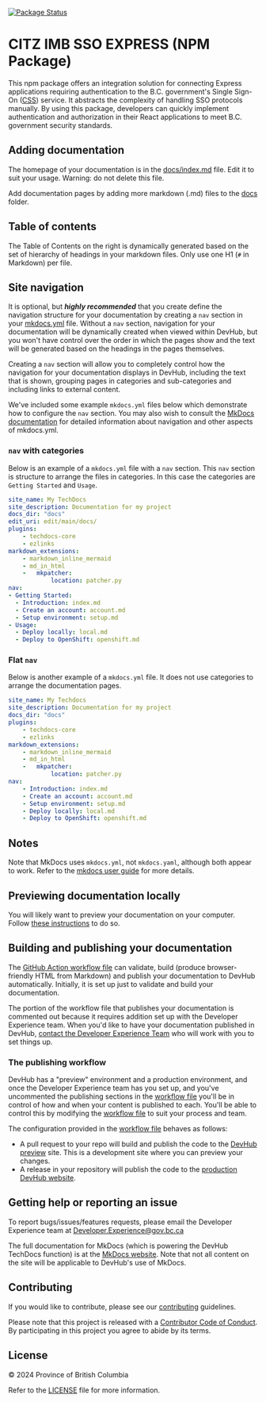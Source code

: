 [![Package Status](https://github.com/bcgov/citz-imb-sso-express/actions/workflows/publish.yaml/badge.svg)](https://github.com/bcgov/citz-imb-sso-express/actions/workflows/publish.yaml)


# CITZ IMB SSO EXPRESS (NPM Package)

This npm package offers an integration solution for connecting Express applications requiring authentication to the B.C. government's Single Sign-On ([CSS]) service. It abstracts the complexity of handling SSO protocols manually. By using this package, developers can quickly implement authentication and authorization in their React applications to meet B.C. government security standards.

## Adding documentation

The homepage of your documentation is in the [docs/index.md](docs/index.md) file. Edit it to suit your usage. Warning: do not delete this file. 

Add documentation pages by adding more markdown (.md) files to the [docs](docs) folder.

## Table of contents

The Table of Contents on the right is dynamically generated based on the set of hierarchy
of headings in your markdown files. Only use one H1 (`#` in Markdown) per file.

## Site navigation

It is optional, but ***highly recommended*** that you create define the navigation structure for your documentation by creating a `nav` section in your [mkdocs.yml](mkdocs.yml) file. Without a `nav` section, navigation for your documentation will be dynamically created when viewed within DevHub, but you won't have control over the order in which the pages show and the text will be generated based on the headings in the pages themselves.

Creating a `nav` section will allow you to completely control how the navigation for your documentation displays in DevHub, including the text that is shown, grouping pages in categories and sub-categories and including links to external content.

We've included some example `mkdocs.yml` files below which demonstrate how to configure the `nav` section. You may also wish to consult the [MkDocs documentation](https://www.mkdocs.org/user-guide/writing-your-docs/#configure-pages-and-navigation) for detailed information about navigation and other aspects of mkdocs.yml.

### `nav` with categories

Below is an example of a `mkdocs.yml` file with a `nav` section. This `nav` section is structure to arrange the files in categories. In this case the categories are `Getting Started` and `Usage`.

```yaml
site_name: My TechDocs
site_description: Documentation for my project
docs_dir: "docs"
edit_uri: edit/main/docs/
plugins:
    - techdocs-core
    - ezlinks
markdown_extensions:
    - markdown_inline_mermaid
    - md_in_html
    -   mkpatcher:
            location: patcher.py
nav:
- Getting Started:
  - Introduction: index.md
  - Create an account: account.md
  - Setup environment: setup.md
- Usage:
  - Deploy locally: local.md 
  - Deploy to OpenShift: openshift.md
```

### Flat `nav`

Below is another example of a `mkdocs.yml` file. It does not use categories to arrange the documentation pages.

```yaml
site_name: My Techdocs
site_description: Documentation for my project
docs_dir: "docs"
plugins:
    - techdocs-core
    - ezlinks
markdown_extensions:
    - markdown_inline_mermaid
    - md_in_html
    -   mkpatcher:
            location: patcher.py
nav:
    - Introduction: index.md
    - Create an account: account.md
    - Setup environment: setup.md
    - Deploy locally: local.md
    - Deploy to OpenShift: openshift.md
```

## Notes

Note that MkDocs uses `mkdocs.yml`, not `mkdocs.yaml`, although both appear to work.
Refer to the [mkdocs user guide](https://www.mkdocs.org/user-guide/configuration/) for more details.

## Previewing documentation locally

You will likely want to preview your documentation on your computer. Follow [these instructions](https://github.com/bcgov/devhub-techdocs-publish/blob/main/docs/index.md#how-to-use-the-docker-image-to-preview-content-locally) to do so.

## Building and publishing your documentation

The [GitHub Action workflow file](.github/workflows/publish.yaml) can validate, build (produce browser-friendly HTML from Markdown) and publish your documentation to DevHub automatically.  Initially, it is set up just to validate and build your documentation. 

The portion of the workflow file that publishes your documentation is commented out because it requires addition set up with the Developer Experience team. When you'd like to have your documentation published in DevHub, [contact the Developer Experience Team](mailto:developer.experience@gov.bc.ca) who will work with you to set things up. 

### The publishing workflow

DevHub has a "preview" environment and a production environment, and once the Developer Experience team has you set up, and you've uncommented the publishing sections in the [workflow file](.github/workflows/publish.yaml) you'll be in control of how and when your content is published to each. You'll be able to control this by modifying the [workflow file](.github/workflows/publish.yaml) to suit your process and team.

The configuration provided in the [workflow file](.github/workflows/publish.yaml) behaves as follows: 

* A pull request to your repo will build and publish the code to the [DevHub preview](https://dev.developer.gov.bc.ca) site. This is a development site where you can preview your changes.
* A release in your repository will publish the code to the [production DevHub website](http://developer.gov.bc.ca).

## Getting help or reporting an issue

To report bugs/issues/features requests, please email the Developer Experience team at [Developer.Experience@gov.bc.ca](mailto:Developer.Experience@gov.bc.ca)

The full documentation for MkDocs (which is powering the DevHub TechDocs function) is at the [MkDocs website](https://www.mkdocs.org/user-guide/writing-your-docs/). Note that not all content on the site will be applicable to DevHub's use of MkDocs.

## Contributing
If you would like to contribute, please see our [contributing](CONTRIBUTING.md) guidelines.

Please note that this project is released with a [Contributor Code of Conduct](CODE-OF-CONDUCT.md). By participating in this project you agree to abide by its terms.

## License

© 2024 Province of British Columbia

Refer to the [LICENSE](LICENSE_CONTENT.md) file for more information.

<!-- Link References -->
[CSS]: https://bcgov.github.io/sso-requests
